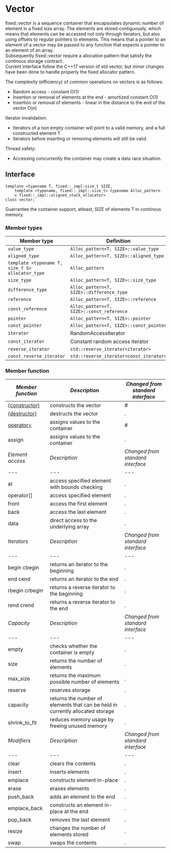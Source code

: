 # Vector

fixed::vector is a sequence container that encapsulates dynamic number of element in a fixed size array.
The elements are stored contiguously, which means that elements can be accessed not only through iterators, but also using offsets to regular pointers to elements. This means that a pointer to an element of a vector may be passed to any function that expects a pointer to an element of an array.   
Subsequently fixed::vector require a allocation pattern that satisfy the continous storage contract.   
Current interface follow the C++17 version of std vector, but minor changes have been done to handle properly the fixed allocator pattern. 

The complexity (efficiency) of common operations on vectors is as follows:
- Random access - constant O(1)
- Insertion or removal of elements at the end - amortized constant O(1)
- Insertion or removal of elements - linear in the distance to the end of the vector O(n) 

Iterator invalidation:
- Iterators of a non empty container will point to a valid memory, and a full constructed element T
- Iterators before inserting or removing elements will still be valid.

Thread safety:
- Accessing concurrently the container may create a data race situation.

## Interface

```
template <typename T, fixed::_impl:size_t SIZE,
    template <typename, fixed::_impl::size_t> typename Alloc_pattern
    = fixed::_impl::aligned_stack_allocator>
class vector;
```   
Guarrantee the container support, atleast, SIZE of elements T in continous memory.

### Member types
|  Member type | Definition |
| ---  | --- |
| `value_type` | `Alloc_pattern<T, SIZE>::value_type` | 
| `aligned_type` | `Alloc_pattern<T, SIZE>::aligned_type` | 
| `template <typename T, size_t S> allocator_type` | `Alloc_pattern` |
| `size_type` |  `Alloc_pattern<T, SIZE>::size_type` |
| `difference_type` |  `Alloc_pattern<T, SIZE>::difference_type` |
| `reference` | `Alloc_pattern<T, SIZE>::reference` |
| `const_reference` | `Alloc_pattern<T, SIZE>::const_reference` |
| `pointer` | `Alloc_pattern<T, SIZE>::pointer` |
| `const_pointer` | `Alloc_pattern<T, SIZE>::const_pointer` |
| `iterator` | RandomAccessIterator |
| `const_iterator` | Constant random access iterator |
| `reverse_iterator` | `std::reverse_iterator<iterator>` |
| `const_reverse_iterator` | `std::reverse_iterator<const_iterator>` |

### Member function

| *Member function* | *Description* | *Changed from standard interface* |
| --- | --- | --- |
| [(constructor)](https://github.com/Surrog/fixed-container/blob/master/docs/vector/constructor.md) | constructs the vector | # |
| [(destructor)](https://github.com/Surrog/fixed-container/blob/master/docs/vector/destructor.md) | destructs the vector | . |
| [operator=](https://github.com/Surrog/fixed-container/blob/master/docs/vector/operator=.md) | assigns values to the container | # |
| assign | assigns values to the container | . |
| *Element access* | *Description* | *Changed from standard interface* |
| --- | --- | --- |
| at | access specified element with bounds checking | . |
| operator[] | access specified element | . |
| front | access the first element | . |
| back | access the last element | . |
| data | direct access to the underlying array | . |
| *Iterators* | *Description* | *Changed from standard interface* |
| --- | --- | --- |
| begin cbegin | returns an iterator to the beginning | . |
| end cend | returns an iterator to the end | . |
| rbegin crbegin | returns a reverse iterator to the beginning | . |
| rend crend | returns a reverse iterator to the end | . |
| *Capacity* | *Description* | *Changed from standard interface* |
| --- | --- | --- |
| empty | checks whether the container is empty | . |
| size | returns the number of elements | . |
| max_size | returns the maximum possible number of elements | . |
| reserve | reserves storage | . |
| capacity | returns the number of elements that can be held in currently allocated storage | . |
| shrink_to_fit | reduces memory usage by freeing unused memory | . |
| *Modifiers* | *Description* | *Changed from standard interface* |
| --- | --- | --- | 
| clear | clears the contents | . |
| insert | inserts elements | . |
| emplace | constructs element in-place | . |
| erase | erases elements | . |
| push_back | adds an element to the end | . |
| emplace_back | constructs an element in-place at the end | . |
| pop_back | removes the last element | . |
| resize | changes the number of elements stored | . |
| swap | swaps the contents | . |
